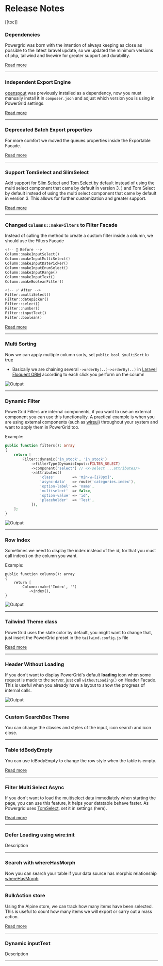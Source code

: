# Release Notes

[[toc]]

### Dependencies

Powergrid was born with the intention of always keeping as close as possible to the latest laravel update, so we updated the minimum versions of php, tailwind and livewire for greater support and durability.

[Read more](upgrade-guide?id=dependency-upgrades)

---

### Independent Export Engine

[openspout](https://github.com/openspout/openspout) was previously installed as a dependency, now you must manually install it in `composer.json` and adjust which version you
is using in PowerGrid settings.

[Read more](../get-started/upgrade-guide.html#independent-export-engine)

---

### Deprecated Batch Export properties

For more comfort we moved the queues properties inside the Exportable Facade.

[Read more](../get-started/upgrade-guide.html#deprecated-queue-properties)

---

### Support TomSelect and SlimSelect

Add support for [Slim Select](https://slimselectjs.com/) and [Tom Select](https://tom-select.js.org/) by default instead of using the multi select component that came by default in version 3. 
) and Tom Select by default instead of using the multi select component that came by default in version 3. 
This allows for further customization and greater support.

[Read more](../table/column-filters.html#multiselect)

---

### Changed `Columns::makeFilters` to Filter Facade

Instead of calling the method to create a custom filter inside a column, we should use the Filters Facade

```php
<!-- 🚫 Before -->
Column::makeInputSelect() 
Column::makeInputMultiSelect()
Column::makeInputDatePicker()
Column::makeInputEnumSelect()
Column::makeInputRange()
Column::makeInputText()
Column::makeBooleanFilter()

<!-- ✅ After -->
Filter::multiSelect()
Filter::datepicker()
Filter::select()
Filter::number()
Filter::inputText()
Filter::boolean()
```

[Read more](../get-started/upgrade-guide.html#filters)

---

### Multi Sorting

Now we can apply multiple column sorts, set `public bool $multiSort` to true

* Basically we are chaining several `->orderBy(..)->orderBy(..)` in [Laravel Eloquent ORM](https://laravel.com/docs/9.x/eloquent) according to each click you perform on the column

![Output](/_media/examples/multi-sort.png)

---

### Dynamic Filter

PowerGrid Filters are internal components, if you want to use an external component you can use
this functionality. A practical example is when you are using external components (such as [wireui](https://livewire-wireui.com/)) throughout your system and want to
apply them in PowerGrid too.

Example:
```php
public function filters(): array
{
    return [
        Filter::dynamic('in_stock', 'in_stock')
            ->filterType(DynamicInput::FILTER_SELECT)
            ->component('select') // <x-select ...attributes/>
            ->attributes([
                'class'        => 'min-w-[170px]',
                'async-data'   => route('categories.index'),
                'option-label' => 'name',
                'multiselect'  => false,
                'option-value' => 'id',
                'placeholder'  => 'Test',
            ]),
    ];
}
```

![Output](/_media/examples/dynamic-select.png)

---

### Row Index

Sometimes we need to display the index instead of the id, for that you must call index() on the column you want.

Example: 
```php{5}
public function columns(): array
{
    return [
        Column::make('Index', '')
           ->index(),
}
```

![Output](/_media/examples/row-index.png)

---

### Tailwind Theme class

PowerGrid uses the slate color by default, you might want to change that, just insert the PowerGrid preset in the `tailwind.config.js` file

[Read more](../get-started/upgrade-guide.html#include-powergrid-presets-in-your-tailwind-config-js)

---

### Header Without Loading

If you don't want to display PowerGrid's default **loading** icon when some request is made to the server, just
call `withoutLoading()` on Header Facade. This is useful when you already have a layout to show the progress of internal calls. 

![Output](/_media/examples/without-loading.png)

---

### Custom SearchBox Theme

You can change the classes and styles of the input, icon search and icon close.

---

### Table tdBodyEmpty

You can use tdBodyEmpty to change the row style when the table is empty.

[Read more](../get-started/upgrade-guide.html#table-tdbodyempty)

---

### Filter Multi Select Async

If you don't want to load the multiselect data immediately when starting the page, you can use this feature, it helps your datatable behave faster. 
As Powergrid uses [TomSelect](../get-started/release-notes.html#support-tomselect-and-slimselect), set it in settings (here).

[Read more](../table/column-filters.html#filter-multiselectasync)

---

### Defer Loading using wire:init

Description

---

### Search with whereHasMorph

Now you can search your table if your data source has morphic relationship [whereHasMorph](https://laravel.com/docs/9.x/eloquent-relationships#querying-morph-to-relationships)

---

### BulkAction store

Using the Alpine store, we can track how many items have been selected.
This is useful to count how many items we will export or carry out a mass action.

[Read more](../table/bulk-actions.html#show-number-of-selected-items)

---

### Dynamic inputText

Description

---

